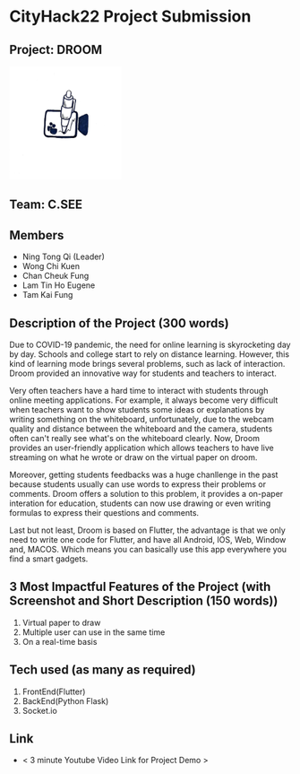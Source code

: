# CityHack22 Project Submission
## Project: DROOM
<img src="assets/images/droom.png" width="200" alt="project_logo"/>


## Team: C.SEE
## Members
- Ning Tong Qi (Leader)
- Wong Chi Kuen
- Chan Cheuk Fung
- Lam Tin Ho Eugene
- Tam Kai Fung

## Description of the Project (300 words)
Due to COVID-19 pandemic, the need for online learning is skyrocketing day by day. Schools and college start to rely on distance learning. However, this kind of learning mode brings several problems, such as lack of interaction. Droom provided an innovative way for students and teachers to interact.

Very often teachers have a hard time to interact with students through online meeting applications. For example, it always become very difficult when teachers want to show students some ideas or explanations by writing something on the whiteboard, unfortunately, due to the webcam quality and distance between the whiteboard and the camera, students often can't really see what's on the whiteboard clearly. Now, Droom provides an user-friendly application which allows teachers to have live streaming on what he wrote or draw on the virtual paper on droom.

Moreover, getting students feedbacks was a huge chanllenge in the past because students usually can use words to express their problems or comments. Droom offers a solution to this problem, it provides a on-paper interation for education, students can now use drawing or even writing formulas to express their questions and comments.

Last but not least, Droom is based on Flutter, the advantage is that we only need to write one code for Flutter, and have all Android, IOS, Web, Window and, MACOS. Which means you can basically use this app everywhere you find a smart gadgets.


## 3 Most Impactful Features of the Project (with Screenshot and Short Description (150 words))
1.  Virtual paper to draw  
2.  Multiple user can use in the same time
3.  On a real-time basis

## Tech used (as many as required)
1. FrontEnd(Flutter)
2. BackEnd(Python Flask)
3. Socket.io

## Link
- < 3 minute Youtube Video Link for Project Demo >
